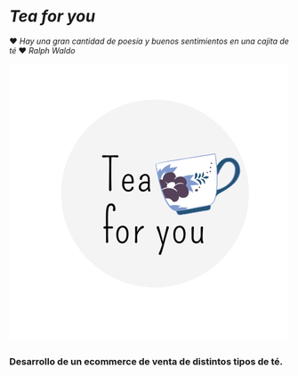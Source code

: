# *Tea for you* 

♥ *Hay una gran cantidad de poesía y buenos sentimientos en una cajita de té* ♥ *Ralph Waldo*

![logo](/public/img/tea%20for%20you.png)

### Desarrollo de un ecommerce de venta de distintos tipos de té.